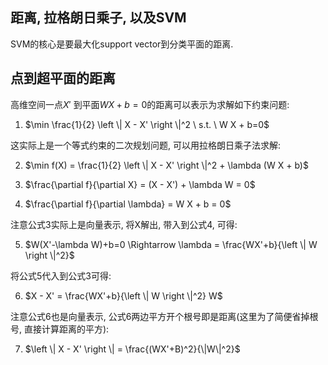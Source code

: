 ## 距离, 拉格朗日乘子, 以及SVM

SVM的核心是要最大化support vector到分类平面的距离.


## 点到超平面的距离

高维空间一点$X'$ 到平面$WX+b=0$的距离可以表示为求解如下约束问题:

1. $\min \frac{1}{2} \left \| X - X' \right \|^2  \ s.t. \ W X + b=0$

这实际上是一个等式约束的二次规划问题, 可以用拉格朗日乘子法求解:

2. $\min f(X) = \frac{1}{2} \left \| X - X' \right \|^2  + \lambda (W X + b)$

3. $\frac{\partial f}{\partial X} = (X - X') + \lambda W = 0$

4. $\frac{\partial f}{\partial \lambda} = W X + b = 0$

注意公式3实际上是向量表示, 将X解出, 带入到公式4, 可得:

5. $W(X'-\lambda W)+b=0 \Rightarrow \lambda = \frac{WX'+b}{\left \| W \right \|^2}$

将公式5代入到公式3可得:

6. $X - X' = \frac{WX'+b}{\left \| W \right \|^2} W$

注意公式6也是向量表示, 公式6两边平方开个根号即是距离(这里为了简便省掉根号,
直接计算距离的平方):

7. $\left \| X - X' \right \| = \frac{(WX'+B)^2}{\|W\|^2}$
